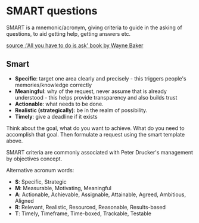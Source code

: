 # SMART questions

SMART is a mnemonic/acronym, giving criteria to guide in the asking of questions, to aid getting help, getting answers etc.

[source :'All you have to do is ask' book by Wayne Baker](https://allyouhavetodoisask.com)

## Smart

- **Specific**: target one area clearly and precisely - this triggers people's memories/knowledge correctly
- **Meaningful**: why of the request, never assume that is already understood - this helps provide transparency and also builds trust
- **Actionable**: what needs to be done.
- **Realistic (strategically)**: be in the realm of possibility.
- **Timely**: give a deadline if it exists

Think about the goal, what do you want to achieve. What do you need to accomplish that goal. Then formulate a request using the smart template above.

SMART criteria are commonly associated with Peter Drucker's management by objectives concept.

Alternative acronum words:

- **S**: Specific, Strategic
- **M**: Measurable, Motivating, Meaningful
- **A**: Actionable, Achievable, Assignable, Attainable, Agreed, Ambitious, Aligned
- **R**: Relevant, Realistic, Resourced, Reasonable, Results-based
- **T**: Timely, Timeframe, Time-boxed, Trackable, Testable
